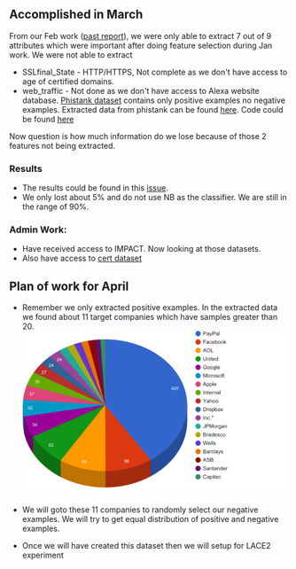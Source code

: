 ## Accomplished in March
 
From our Feb work ([past report](https://github.com/ai-se/LAS-Phishing/blob/master/reports/feb17.md)), we were only able to extract 7 out of 9 attributes which were important after doing feature selection during Jan work. We were not able to extract 
- SSLfinal_State - HTTP/HTTPS, Not complete as we don't have access to age of certified domains.
- web_traffic - Not done as we don't have access to Alexa website database.
[Phistank dataset](https://github.com/ai-se/LAS-Phishing/blob/master/dataset/verified_online.csv) contains only positive examples no negative examples. Extracted data from phistank can be found [here](https://github.com/ai-se/LAS-Phishing/blob/master/dataset/features.csv). Code could be found [here](https://github.com/ai-se/LAS-Phishing/blob/master/src/regex.py)

Now question is how much information do we lose because of those 2 features not being extracted.

### Results
- The results could be found in this [issue](https://github.com/ai-se/LAS-Phishing/issues/14). 
- We only lost about 5% and do not use NB as the classifier. We are still in the range of 90%.

### Admin Work:
- Have received access to IMPACT. Now looking at those datasets.
- Also have access to [cert dataset](http://www.cert.org/insider-threat/tools/index.cfm)

## Plan of work for April
- Remember we only extracted positive examples. In the extracted data we found about 11 target companies which have samples greater than 20. 
![file](https://github.com/ai-se/LAS-Phishing/raw/master/dataset/image.png)

- We will goto these 11 companies to randomly select our negative examples. We will try to get equal distribution of positive and negative examples.
- Once we will have created this dataset then we will setup for LACE2 experiment
